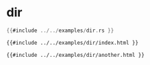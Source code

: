 # dir

```rust
{{#include ../../examples/dir.rs }}
```

```html
{{#include ../../examples/dir/index.html }}
```

```html
{{#include ../../examples/dir/another.html }}
```

